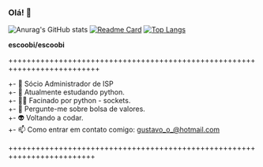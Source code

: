 ### Olá! 👋


![Anurag's GitHub stats](https://github-readme-stats.vercel.app/api?username=escoobi&show_icons=true&theme=default)
[![Readme Card](https://github-readme-stats.vercel.app/api/pin/?username=escoobi&repo=escoobi)](https://github.com/escoobi/escoobi)
[![Top Langs](https://github-readme-stats.vercel.app/api/top-langs/?username=escoobi)](https://github.com/escoobi/escoobi)




**escoobi/escoobi**

++++++++++++++++++++++++++++++++++++++++++++++++++++++++++++++++++++++++++

+- 🔭 Sócio Administrador de ISP                                   
+- 🌱 Atualmente estudando python.                                        
+- 🐱‍👤 Facinado por python - sockets.                                            
+- 💬 Pergunte-me sobre bolsa de valores.                                   
+- 👽 Voltando a codar.                                   
+- 📫 Como entrar em contato comigo: gustavo_o_@hotmail.com

+++++++++++++++++++++++++++++++++++++++++++++++++++++++++++++++++++++++++
